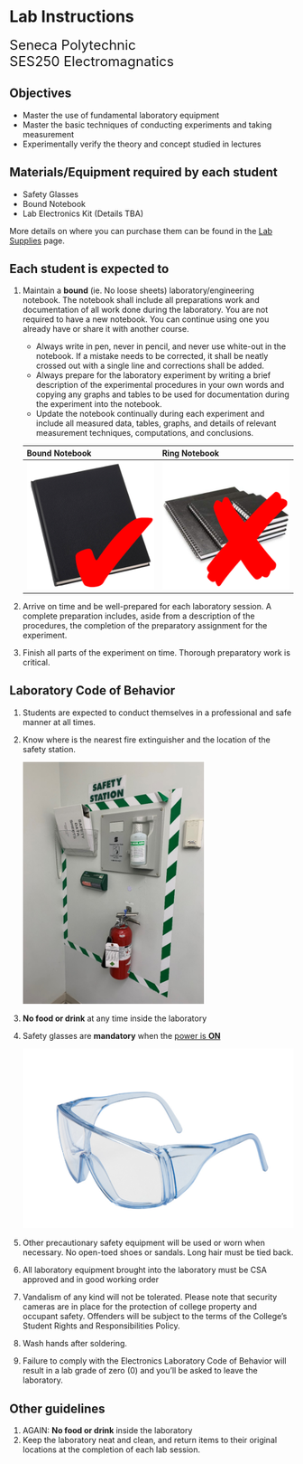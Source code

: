 # Lab Instructions

<font size="5">
Seneca Polytechnic</br>
SES250 Electromagnatics
</font>

## Objectives
- Master the use of fundamental laboratory equipment
- Master the basic techniques of conducting experiments and taking measurement
- Experimentally verify the theory and concept studied in lectures

## Materials/Equipment required by each student
- Safety Glasses
- Bound Notebook
- Lab Electronics Kit (Details TBA)

More details on where you can purchase them can be found in the [Lab Supplies](supplies.md) page.

## Each student is expected to
1. Maintain a **bound** (ie. No loose sheets) laboratory/engineering notebook. The notebook shall include all preparations work and documentation of all work done during the laboratory. You are not required to have a new notebook. You can continue using one you already have or share it with another course.
    - Always write in pen, never in pencil, and never use white-out in the notebook. If a mistake needs to be corrected, it shall be neatly crossed out with a single line and corrections shall be added.
    - Always prepare for the laboratory experiment by writing a brief description of the experimental procedures in your own words and copying any graphs and tables to be used for documentation during the experiment into the notebook.
    - Update the notebook continually during each experiment and include all measured data, tables, graphs, and details of relevant measurement techniques, computations, and conclusions.
    
    | Bound Notebook | Ring Notebook |
    | --- | --- |
    | ![Right: Bound Notebook](instruction-notebook-bound.png) | ![Wrong: Ring Notebook](instruction-notebook-ring.png) |

1. Arrive on time and be well-prepared for each laboratory session. A complete preparation includes, aside from a description of the procedures, the completion of the preparatory assignment for the experiment.
1. Finish all parts of the experiment on time. Thorough preparatory work is critical.

## Laboratory Code of Behavior
1. Students are expected to conduct themselves in a professional and safe manner at all times.
1. Know where is the nearest fire extinguisher and the location of the safety station.

    ![Safety Station](instruction-safety-station.png)

1. **No food or drink** at any time inside the laboratory
1. Safety glasses are **mandatory** when the <u>power is **ON**</u>

    ![Safety Glasses](instruction-safety-glasses.png)

1. Other precautionary safety equipment will be used or worn when necessary. No open-toed shoes or sandals. Long hair must be tied back.
1. All laboratory equipment brought into the laboratory must be CSA approved and in good working order
1. Vandalism of any kind will not be tolerated. Please note that security cameras are in place for the protection of college property and occupant safety. Offenders will be subject to the terms of the College’s Student Rights and Responsibilities Policy.
1. Wash hands after soldering.
1. Failure to comply with the Electronics Laboratory Code of Behavior will result in a lab grade of zero (0) and you’ll be asked to leave the laboratory.

## Other guidelines
1. AGAIN: **No food or drink** inside the laboratory
1. Keep the laboratory neat and clean, and return items to their original locations at the completion of each lab session.